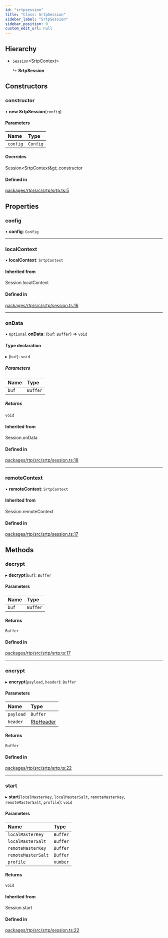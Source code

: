 ```yaml
---
id: "srtpsession"
title: "Class: SrtpSession"
sidebar_label: "SrtpSession"
sidebar_position: 0
custom_edit_url: null
---
```


## Hierarchy

- `Session`<SrtpContext\>

  ↳ **SrtpSession**

## Constructors

### constructor

• **new SrtpSession**(`config`)

#### Parameters

| Name | Type |
| :------ | :------ |
| `config` | `Config` |

#### Overrides

Session&lt;SrtpContext\&gt;.constructor

#### Defined in

[packages/rtp/src/srtp/srtp.ts:5](https://github.com/shinyoshiaki/werift-webrtc/blob/8a77e73/packages/rtp/src/srtp/srtp.ts#L5)

## Properties

### config

• **config**: `Config`

___

### localContext

• **localContext**: `SrtpContext`

#### Inherited from

Session.localContext

#### Defined in

[packages/rtp/src/srtp/session.ts:16](https://github.com/shinyoshiaki/werift-webrtc/blob/8a77e73/packages/rtp/src/srtp/session.ts#L16)

___

### onData

• `Optional` **onData**: (`buf`: `Buffer`) => `void`

#### Type declaration

▸ (`buf`): `void`

##### Parameters

| Name | Type |
| :------ | :------ |
| `buf` | `Buffer` |

##### Returns

`void`

#### Inherited from

Session.onData

#### Defined in

[packages/rtp/src/srtp/session.ts:18](https://github.com/shinyoshiaki/werift-webrtc/blob/8a77e73/packages/rtp/src/srtp/session.ts#L18)

___

### remoteContext

• **remoteContext**: `SrtpContext`

#### Inherited from

Session.remoteContext

#### Defined in

[packages/rtp/src/srtp/session.ts:17](https://github.com/shinyoshiaki/werift-webrtc/blob/8a77e73/packages/rtp/src/srtp/session.ts#L17)

## Methods

### decrypt

▸ **decrypt**(`buf`): `Buffer`

#### Parameters

| Name | Type |
| :------ | :------ |
| `buf` | `Buffer` |

#### Returns

`Buffer`

#### Defined in

[packages/rtp/src/srtp/srtp.ts:17](https://github.com/shinyoshiaki/werift-webrtc/blob/8a77e73/packages/rtp/src/srtp/srtp.ts#L17)

___

### encrypt

▸ **encrypt**(`payload`, `header`): `Buffer`

#### Parameters

| Name | Type |
| :------ | :------ |
| `payload` | `Buffer` |
| `header` | [RtpHeader](rtpheader.md) |

#### Returns

`Buffer`

#### Defined in

[packages/rtp/src/srtp/srtp.ts:22](https://github.com/shinyoshiaki/werift-webrtc/blob/8a77e73/packages/rtp/src/srtp/srtp.ts#L22)

___

### start

▸ **start**(`localMasterKey`, `localMasterSalt`, `remoteMasterKey`, `remoteMasterSalt`, `profile`): `void`

#### Parameters

| Name | Type |
| :------ | :------ |
| `localMasterKey` | `Buffer` |
| `localMasterSalt` | `Buffer` |
| `remoteMasterKey` | `Buffer` |
| `remoteMasterSalt` | `Buffer` |
| `profile` | `number` |

#### Returns

`void`

#### Inherited from

Session.start

#### Defined in

[packages/rtp/src/srtp/session.ts:22](https://github.com/shinyoshiaki/werift-webrtc/blob/8a77e73/packages/rtp/src/srtp/session.ts#L22)
